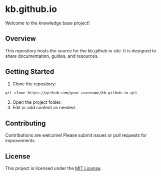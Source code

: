 # kb.github.io

Welcome to the knowledge base project!

## Overview

This repository hosts the source for the kb.github.io site. It is designed to share documentation, guides, and resources.

## Getting Started

1. Clone the repository:

```bash
git clone https://github.com/your-username/kb.github.io.git
```

2. Open the project folder.
3. Edit or add content as needed.

## Contributing

Contributions are welcome! Please submit issues or pull requests for improvements.

## License

This project is licensed under the [MIT License](LICENSE).
